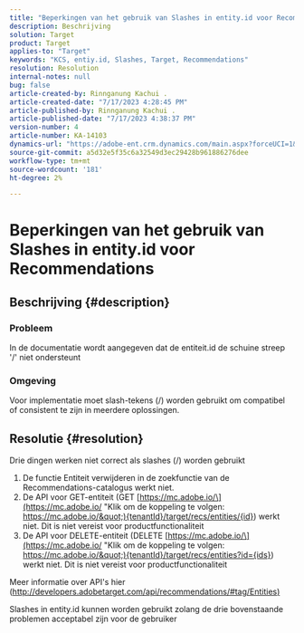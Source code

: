 ```yaml
---
title: "Beperkingen van het gebruik van Slashes in entity.id voor Recommendations"
description: Beschrijving
solution: Target
product: Target
applies-to: "Target"
keywords: "KCS, entiy.id, Slashes, Target, Recommendations"
resolution: Resolution
internal-notes: null
bug: false
article-created-by: Rinnganung Kachui .
article-created-date: "7/17/2023 4:28:45 PM"
article-published-by: Rinnganung Kachui .
article-published-date: "7/17/2023 4:38:37 PM"
version-number: 4
article-number: KA-14103
dynamics-url: "https://adobe-ent.crm.dynamics.com/main.aspx?forceUCI=1&pagetype=entityrecord&etn=knowledgearticle&id=42fde5fd-be24-ee11-9cbd-6045bd0065f9"
source-git-commit: a5d32e5f35c6a32549d3ec29428b961886276dee
workflow-type: tm+mt
source-wordcount: '181'
ht-degree: 2%

---
```


# Beperkingen van het gebruik van Slashes in entity.id voor Recommendations

## Beschrijving {#description}




### Probleem



In de documentatie wordt aangegeven dat de entiteit.id de schuine streep &#39;/&#39; niet ondersteunt



### Omgeving



Voor implementatie moet slash-tekens (/) worden gebruikt om compatibel of consistent te zijn in meerdere oplossingen.


## Resolutie {#resolution}


Drie dingen werken niet correct als slashes (/) worden gebruikt

1. De functie Entiteit verwijderen in de zoekfunctie van de Recommendations-catalogus werkt niet.
2. De API voor GET-entiteit (GET [https://mc.adobe.io/\](https://mc.adobe.io/ &quot;Klik om de koppeling te volgen: https://mc.adobe.io/&quot;){tenantId}/target/recs/entities/{id}) werkt niet. Dit is niet vereist voor productfunctionaliteit
3. De API voor DELETE-entiteit (DELETE [https://mc.adobe.io/\](https://mc.adobe.io/ &quot;Klik om de koppeling te volgen: https://mc.adobe.io/&quot;){tenantId}/target/recs/entities?id={ids}) werkt niet. Dit is niet vereist voor productfunctionaliteit


Meer informatie over API&#39;s hier ([http://developers.adobetarget.com/api/recommendations/#tag/Entities)](http://developers.adobetarget.com/api/recommendations/#tag/Entities%29 "Klik om de koppeling te volgen: http://developers.adobetarget.com/api/recommendations/#tag/Entities)")

Slashes in entity.id kunnen worden gebruikt zolang de drie bovenstaande problemen acceptabel zijn voor de gebruiker
